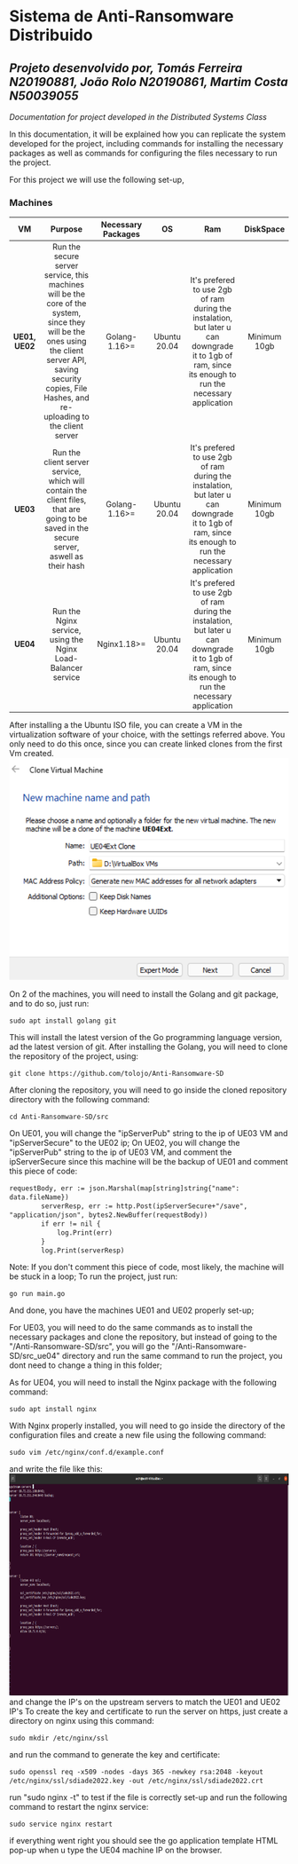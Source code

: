 # Sistema de Anti-Ransomware Distribuido
## _Projeto desenvolvido por, Tomás Ferreira N20190881, João Rolo N20190861, Martim Costa N50039055_

_Documentation for project developed in the Distributed Systems Class_

In this documentation, it will be explained how you can replicate the system developed for the project, including commands for installing the necessary packages as well as  commands for configuring the files necessary to run the project.

For this project we will use the following set-up,
### Machines
| VM | Purpose | Necessary Packages | OS | Ram | DiskSpace| 
| :---: | :---:| :---:| :----:|:---:|:---:|
| **UE01, UE02** | Run the secure server service, this machines will be the core of the system, since they will be the ones using the client server API, saving security copies, File Hashes, and re-uploading to the client server| Golang-1.16>= | Ubuntu 20.04 | It's prefered to use 2gb of ram during the instalation, but later u can downgrade it to 1gb of ram, since its enough to run the necessary application | Minimum 10gb |
| **UE03** | Run the client server service, which will contain the client files, that are going to be saved in the secure server, aswell as their hash | Golang-1.16>= | Ubuntu 20.04 | It's prefered to use 2gb of ram during the instalation, but later u can downgrade it to 1gb of ram, since its enough to run the necessary application | Minimum 10gb |
| **UE04** | Run the Nginx service, using the Nginx Load-Balancer service | Nginx1.18>= | Ubuntu 20.04 | It's prefered to use 2gb of ram during the instalation, but later u can downgrade it to 1gb of ram, since its enough to run the necessary application | Minimum 10gb |

After installing a the Ubuntu ISO file, you can create a VM in the virtualization software of your choice, with the settings referred above. You only need to do this once, since you can create linked clones from the first Vm created.
<img src="Clone1.png" width ="auto" height="400"/>

On 2 of the machines, you will need to install the Golang and git package, and to do so, just run:
```
sudo apt install golang git
```

This will install the latest version of the Go programming language version, ad the latest version of git.
After installing the Golang, you will need to clone the repository of the project, using:
```
git clone https://github.com/tolojo/Anti-Ransomware-SD
```

After cloning the repository, you will need to go inside the cloned repository directory with the following command:
```
cd Anti-Ransomware-SD/src
```

On UE01, you will change the "ipServerPub" string to the ip of UE03 VM and "ipServerSecure" to the UE02 ip;
On UE02, you will change the "ipServerPub" string to the ip of UE03 VM, and comment the ipServerSecure since this machine will be the backup of UE01 and comment this piece of code:
```
requestBody, err := json.Marshal(map[string]string{"name": data.fileName})
		serverResp, err := http.Post(ipServerSecure+"/save", "application/json", bytes2.NewBuffer(requestBody))
		if err != nil {
			log.Print(err)
		}
		log.Print(serverResp)
```

Note: If you don't comment this piece of code, most likely, the machine will be stuck in a loop;
To run the project, just run:
```
go run main.go
```

And done, you have the machines UE01 and UE02 properly set-up;

For UE03, you will need to do the same commands as to install the necessary packages and clone the repository, but instead of going to the "/Anti-Ransomware-SD/src", you will go the "/Anti-Ransomware-SD/src_ue04" directory and run the same command to run the project, you dont need to change a thing in this folder;

As for UE04, you will need to install the Nginx package with the following command:
```
sudo apt install nginx
```

With Nginx properly installed, you will need to go inside the directory of the configuration files and create a new file using the following command:
```
sudo vim /etc/nginx/conf.d/example.conf
```

and write the file like this:
<img src="nginxconf.png" width ="auto" height="400"/>
and change the IP's on the upstream servers to match the UE01 and UE02 IP's
To create the key and certificate to run the server on https, just create a directory on nginx using this command:
```
sudo mkdir /etc/nginx/ssl
```

and run the command to generate the key and certificate:
```
sudo openssl req -x509 -nodes -days 365 -newkey rsa:2048 -keyout /etc/nginx/ssl/sdiade2022.key -out /etc/nginx/ssl/sdiade2022.crt
```

run "sudo nginx -t" to test if the file is correctly set-up and run the following command to restart the nginx service:
```
sudo service nginx restart
```
 
if everything went right you should see the go application template HTML pop-up when u type the UE04 machine IP on the browser.
